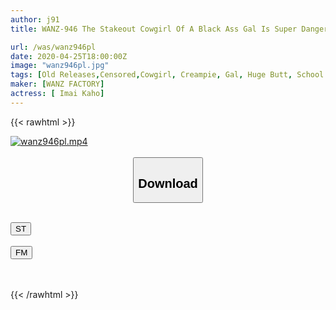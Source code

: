 ```yaml
---
author: j91
title: WANZ-946 The Stakeout Cowgirl Of A Black Ass Gal Is Super Dangerous! ! If You Get Uneven, Attack The Ninja And Seed Out Of The Finest Squeezed Bullying Bulli Imai Natsuho

url: /was/wanz946pl
date: 2020-04-25T18:00:00Z
image: "wanz946pl.jpg"
tags: [Old Releases,Censored,Cowgirl, Creampie, Gal, Huge Butt, School Girls ]
maker: [WANZ FACTORY]
actress: [ Imai Kaho]
---
```



{{< rawhtml >}}

<div class="video" data-videoid="6WzgxjJbBaI93X6">
    <a href="javascript:;">
        <img src="/was/wanz946pl/wanz946pl.jpg" width="WIDTH" height="HEIGHT" alt="wanz946pl.mp4" loading="lazy">
    </a>
</div>

<script type="text/javascript" src="https://j91.asia/asset/on-demand-st.js"></script>

<br>
  <link rel="stylesheet" href="https://j91.asia/asset/bs5.css">
  
  <center>
  <button class="btn btn-primary" type="button" data-bs-toggle="collapse" data-bs-target=".multi-collapse" aria-expanded="false" aria-controls="multiCollapseExample1 multiCollapseExample2"><h2>Download</h2></button></center>
</p>
<div class="row">
  <div class="col">
    <div class="collapse multi-collapse" id="multiCollapseExample1">
      <div class="card card-body">
	      	      <br>
<div class="buttons">  
<a href="https://streamtape.to/v/6WzgxjJbBaI93X6" target="_blank"><button class="btn-hover color-3"><i class="fa fa-download"></i> ST</button></a></div>
    </div>
  </div>
</div>
  <div class="col">
    <div class="collapse multi-collapse" id="multiCollapseExample2">
      <div class="card card-body">
	      <br>
<div class="buttons">
    <a href="https://filemoon.sx/d/wepb0l1eeqji" target="_blank"><button class="btn-hover color-8"><i class="fa fa-download"></i> FM</button></a></div>
<br><br>
      </div>
    </div>
  </div>
</div>

{{< /rawhtml >}}